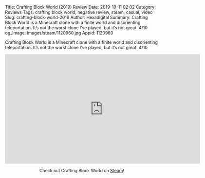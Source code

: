 Title: Crafting Block World (2019) Review
Date: 2019-10-11 02:02
Category: Reviews
Tags: crafting block world, negative review, steam, casual, video
Slug: crafting-block-world-2019
Author: Hexadigital
Summary: Crafting Block World is a Minecraft clone with a finite world and disorienting teleportation. It’s not the worst clone I’ve played, but it’s not great. 4/10
og_image: images/steam/1120960.jpg
Appid: 1120960

Crafting Block World is a Minecraft clone with a finite world and disorienting teleportation. It’s not the worst clone I’ve played, but it’s not great. 4/10

<center><iframe src="https://www.youtube.com/embed/CY6zXUBp4G0?feature=oembed" allow="accelerometer; autoplay; encrypted-media; gyroscope; picture-in-picture" width="640" height="360" frameborder="0"></iframe>

Check out Crafting Block World on [Steam](https://store.steampowered.com/app/1120960/?curator_clanid=34633900)!</center>